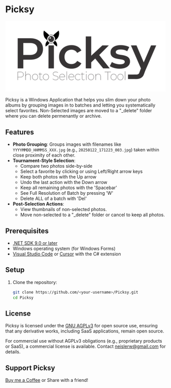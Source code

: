# Picksy

![Picksy Logo](Resources/logo.png)

Picksy is a Windows Application that helps you slim down your photo albums by grouping images in to batches and letting you systematically select favorites.  Non-Selected images are moved to a "_delete" folder where you can delete permenantly or archive.

## Features
- **Photo Grouping**: Groups images with filenames like `YYYYMMDD_HHMMSS_XXX.jpg` (e.g., `20250122_171223_003.jpg`) taken within close proximity of each other.
- **Tournament-Style Selection**:
  - Compare two photos side-by-side
  - Select a favorite by clicking or using Left/Right arrow keys
  - Keep both photos with the Up arrow
  - Undo the last action with the Down arrow
  - Keep all remaining photos with the 'Spacebar'
  - See Full Resolution of Batch by pressing 'W'
  - Delete ALL of a batch with 'Del'
- **Post-Selection Actions**:
  - View thumbnails of non-selected photos.
  - Move non-selected to a "_delete" folder or cancel to keep all photos.

## Prerequisites
- [.NET SDK 9.0 or later](https://dotnet.microsoft.com/download/dotnet/9.0)
- Windows operating system (for Windows Forms)
- [Visual Studio Code](https://code.visualstudio.com/) or [Cursor](https://www.cursor.com/) with the C# extension

## Setup
1. Clone the repository:
   ```bash
   git clone https://github.com/<your-username>/Picksy.git
   cd Picksy

## License

  Picksy is licensed under the [GNU AGPLv3](LICENSE.md) for open source use, ensuring that any derivative works, including SaaS applications, remain open source.

  For commercial use without AGPLv3 obligations (e.g., proprietary products or SaaS), a commercial license is available. Contact neislerw@gmail.com for details.

## Support Picksy
[Buy me a Coffee](buymeacoffee.com/neislerw) or Share with a friend!
